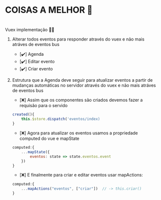  # COISAS A MELHOR 🚴 <h1>

Vuex implementação 🙋‍♂️

1. Alterar todos eventos para responder através do vuex e não mais atráves de eventos bus
	* [✔️] Agenda
	* [✔️] Editar evento
	* [✔️] Criar evento

2. Estrutura que a Agenda deve seguir para atualizar eventos a partir de mudanças automáticas no servidor através do vuex e não mais atráves de eventos bus
	* [❌] Assim que os componentes são criados devemos fazer a requisão para o servido

	``` js
	created(){
		this.$store.dispatch('eventos/index)
	}
	```

	* [❌] Agora para atualizar os eventos usamos a propriedade computed do vue e mapState

	``` js
	computed:{
		...mapState({
			eventos: state => state.eventos.event
		})
	}
	```

	* [❌] E finalmente para criar e editar eventos usar mapActions:

	``` js
	computed:{
		...mapActions("eventos", ["criar"])  // -> this.criar()
	}
	```

